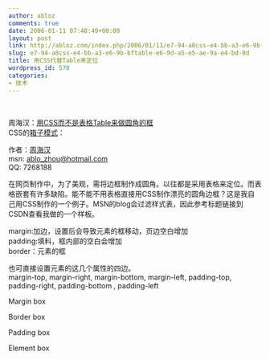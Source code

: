 ```yaml
---
author: abloz
comments: true
date: 2006-01-11 07:48:49+00:00
layout: post
link: http://abloz.com/index.php/2006/01/11/e7-94-a8css-e4-bb-a3-e6-9b-bftable-e6-9d-a5-e5-ae-9a-e4-bd-8d/
slug: e7-94-a8css-e4-bb-a3-e6-9b-bftable-e6-9d-a5-e5-ae-9a-e4-bd-8d
title: 用CSS代替Table来定位
wordpress_id: 578
categories:
- 技术
---
```











  
  













周海汉：[用CSS而不是表格Table来做圆角的框](http://blog.csdn.net/ablo_zhou/archive/2006/01/11/576266.aspx)   
CSS的[箱子模式](http://www.htmldog.com/guides/cssbeginner/margins/)：


作者：[周海汉](http://spaces.msn.com/members/ablozhou/)   
msn: ablo_zhou@hotmail.com   
QQ: 7268188 




在网页制作中，为了美观，需将边框制作成圆角。以往都是采用表格来定位。而表格嵌套有许多缺陷。能不能不用表格直接用CSS制作漂亮的圆角边框？这是我自己用CSS制作的一个例子。MSN的blog会过滤样式表，因此参考标题链接到CSDN查看我做的一个样板。




margin:加边，设置后会导致元素的框移动，页边空白增加   
padding:填料，框内部的空白会增加   
border：元素的框 




也可直接设置元素的这几个属性的四边。  
margin-top, margin-right, margin-bottom, margin-left, padding-top, padding-right, padding-bottom , padding-left 




Margin box


Border box


Padding box


Element box 










  
  
